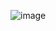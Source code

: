 ![image](https://user-images.githubusercontent.com/87653178/204148512-f88062d8-4d0e-40c9-873f-d6ffbbb11786.png)
